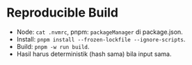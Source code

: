 # Reproducible Build
- Node: `cat .nvmrc`, pnpm: `packageManager` di package.json.
- Install: `pnpm install --frozen-lockfile --ignore-scripts`.
- Build: `pnpm -w run build`.
- Hasil harus deterministik (hash sama) bila input sama.
